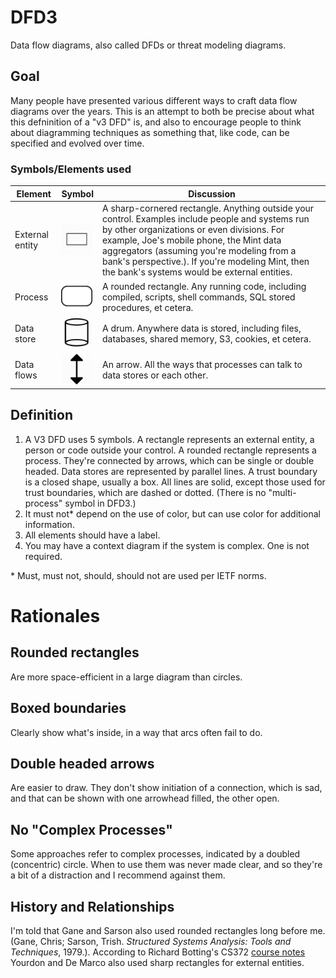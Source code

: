 # DFD3
Data flow diagrams, also called DFDs or threat modeling diagrams.

## Goal
Many people have presented various different ways to craft data flow diagrams over the years.  This is an attempt to both be precise about what this defninition of a "v3 DFD" is, and also to encourage people to think about diagramming techniques as something that, like code, can be specified and evolved over time.

### Symbols/Elements used

| Element | Symbol | Discussion |
|---------|--------|------------|
| External entity|  <img src ="icons/rectangle.png" width=50 height=50> | A sharp-cornered rectangle. Anything outside your control.  Examples include people and systems run by other organizations or even divisions.  For example, Joe's mobile phone, the Mint data aggregators (assuming you're modeling from a bank's perspective.).  If you're modeling Mint, then the bank's systems would be external entities. 
| Process| <img src ="icons/rounded-rectangle.png" width=50 height=50> | A rounded rectangle.  Any running code, including compiled, scripts, shell commands, SQL stored procedures, et cetera.
| Data store|  <img src ="icons/cylinder-256.png" width=50 height=50> | A drum. Anywhere data is stored, including files, databases, shared memory, S3, cookies, et cetera.
| Data flows| <img src ="icons/arrow.png" width=50 height=50> | An arrow. All the ways that processes can talk to data stores or each other.  



## Definition
1. A V3 DFD uses 5 symbols.  A rectangle represents an external entity, a person or code outside your control.  A rounded rectangle represents a process. They're connected by arrows, which can be single or double headed.  Data stores are represented by parallel lines.  A trust boundary is a closed shape, usually a box.  All lines are solid, except those used for trust boundaries, which are dashed or dotted.  (There is no "multi-process" symbol in DFD3.)
2. It must not* depend on the use of color, but can use color for additional information.
3. All elements should have a label.
4. You may have a context diagram if the system is complex.  One is not required.
</ol>
* Must, must not, should, should not are used per IETF norms.



# Rationales

## Rounded rectangles
Are more space-efficient in a large diagram than circles.

## Boxed boundaries
Clearly show what's inside, in a way that arcs often fail to do.

## Double headed arrows
Are easier to draw.  They don't show initiation of a connection, which is sad, and that can be shown with one arrowhead filled, the other open.

## No "Complex Processes"
Some approaches refer to complex processes, indicated by a doubled (concentric) circle. When to use them was never made clear, and so they're a bit of a distraction and I recommend against them.

## History and Relationships
I'm told that Gane and Sarson also used rounded rectangles long before me.  (Gane, Chris; Sarson, Trish. *Structured Systems Analysis: Tools and Techniques*, 1979.).  According to Richard Botting's CS372 [course notes](http://www.csci.csusb.edu/dick/cs372/a4.html) Yourdon and De Marco also used sharp rectangles for external entities.
